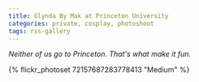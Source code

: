 ```yaml
---
title: Glynda By Mak at Princeton University
categories: private, cosplay, photoshoot
tags: rss-gallery
---
```


*Neither of us go to Princeton. That's what make it fun.*

{% flickr_photoset 72157687283778413 "Medium" %}